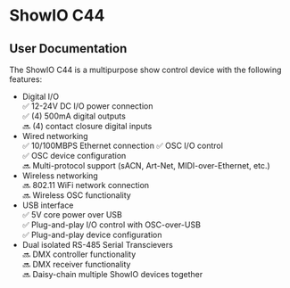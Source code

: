 # ShowIO C44
## User Documentation

The ShowIO C44 is a multipurpose show control device with the following features:

* Digital I/O\
  ✅ 12-24V DC I/O power connection\
  ✅ (4) 500mA digital outputs\
  🔜 (4) contact closure digital inputs
* Wired networking\
  ✅ 10/100MBPS Ethernet connection
  ✅ OSC I/O control\
  ✅ OSC device configuration\
  🔜 Multi-protocol support (sACN, Art-Net, MIDI-over-Ethernet, etc.)
* Wireless networking\
  🔜 802.11 WiFi network connection\
  🔜 Wireless OSC functionality
* USB interface\
  ✅ 5V core power over USB\
  ✅ Plug-and-play I/O control with OSC-over-USB\
  ✅ Plug-and-play device configuration
* Dual isolated RS-485 Serial Transcievers\
  🔜 DMX controller functionality\
  🔜 DMX receiver functionality\
  🔜 Daisy-chain multiple ShowIO devices together
